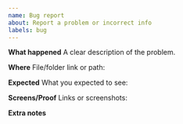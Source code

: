 ```yaml
---
name: Bug report
about: Report a problem or incorrect info
labels: bug
---
```


**What happened**
A clear description of the problem.

**Where**
File/folder link or path:

**Expected**
What you expected to see:

**Screens/Proof**
Links or screenshots:

**Extra notes**
